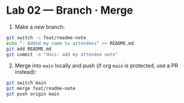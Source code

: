 
# Lab 02 — Branch · Merge

1) Make a new branch:
```bash
git switch -c feat/readme-note
echo "- Added my name to attendees" >> README.md
git add README.md
git commit -m "docs: add my attendee note"
```
2) Merge into `main` locally and push (if org `main` is protected, use a PR instead):
```bash
git switch main
git merge feat/readme-note
git push origin main
```
